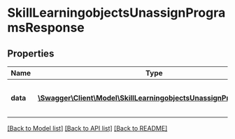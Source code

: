 # SkillLearningobjectsUnassignProgramsResponse

## Properties
Name | Type | Description | Notes
------------ | ------------- | ------------- | -------------
**data** | [**\Swagger\Client\Model\SkillLearningobjectsUnassignProgramsData**](SkillLearningobjectsUnassignProgramsData.md) | Results of the unassign process | 

[[Back to Model list]](../README.md#documentation-for-models) [[Back to API list]](../README.md#documentation-for-api-endpoints) [[Back to README]](../README.md)


